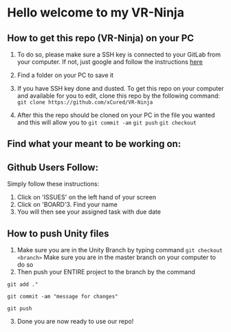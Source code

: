 # Hello welcome to my VR-Ninja

## How to get this repo (VR-Ninja) on your PC
1. To do so, please make sure a SSH key is connected to your GitLab from your computer. If not, just google and follow the instructions [here](https://docs.gitlab.com/ee/gitlab-basics/create-your-ssh-keys.html)
2. Find a folder on your PC to save it
2. If you have SSH key done and dusted. To get this repo on your computer and available for you to edit, clone this repo by the following command:
`git clone https://github.com/xCured/VR-Ninja`

3. After this the repo should be cloned on your PC in the file you wanted and this will allow you to
`git commit -am` 
`git push`
`git checkout`

## Find what your meant to be working on:




## Github Users Follow: 
Simply follow these instructions:
1. Click on 'ISSUES' on the left hand of your screen
2. Click on 'BOARD'3. Find your name
3. You will then see your assigned task with due date

## How to push Unity files
1. Make sure you are in the Unity Branch by typing command
`git checkout <branch>`
Make sure you are in the master branch on your computer to do so
2. Then push your ENTIRE project to the branch by the command

`git add ."`

`git commit -am "message for changes"`

`git push`

3. Done you are now ready to use our repo!

